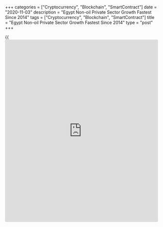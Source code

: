 +++
categories = ["Cryptocurrency", "Blockchain", "SmartContract"]
date = "2020-11-03"
description = "Egypt Non-oil Private Sector Growth Fastest Since 2014"
tags = ["Cryptocurrency", "Blockchain", "SmartContract"]
title = "Egypt Non-oil Private Sector Growth Fastest Since 2014"
type = "post"
+++

{{<iframe id="large-banner" src="https://www.bounty.group/#slide=27.0" width="100%" height="600" scrolling="no" style="border: 0px solid rgb(216, 221, 230); border-radius: 3px;">}}

Egypt's non-oil private sector expanded in October at the strongest pace
since the end of 2014, data from the IHS Markit revealed on Tuesday.

The Purchasing Managers' Index, or PMI, climbed to 51.4 in October from
50.4 in September. Any reading above 50 indicates expansion in the
sector.

Firms increased their capacity due to the loosening of Covid-19
restrictions and the rate of activity growth was the fastest since
August 2014.

New orders rose at a quicker rate in October and to the greatest extend
in over six years and new export [business][1] increased.

Backlogs of work rose for the sixth month in a row in October and
delivery time shortened for the fourth straight month.

Employment declined for the twelfth month in a row in October. Business
confidence worsened as sentiment regarding the coming 12 months of
activity decreased to the weakest since May.

Input prices rose at the fastest pace for thirteen months in October and
selling cost rose at the fastest pace since August last year.

"The relatively strong upturn will encourage businesses, but also
highlights the extent of the gap between current and pre-COVID activity
levels that firms still need to abridge," David Owen, Economist at IHS
Markit, said.

"Growth could accelerate further if restrictions remain loose, although
there are still enduring risks that may slow the recovery," Owen added.

For comments and feedback [contact](https://www.playgroundfx.com/contact/): editorial@rtt[news](https://www.letsplayfx.com/blog/forex-news-website/).com

[Economic News][2]

 **What parts of the world are seeing the best (and worst) economic
performances lately? Click[here][3] to check out our [Econ Scorecard][3]
and find out! See up-to-the-moment [ranking](https://www.playgroundfx.com/blog/crypto-exchange-ranking/)s for the best and worst
performers in [GDP][4], [unemployment rate][5], [inflation][6] and much
more.**

   1. www.rtt[news](https://www.letsplayfx.com/blog/forex-news-website/).com/Content/Business.aspx
   2. www.rtt[news](https://www.letsplayfx.com/blog/forex-news-website/).com/Content/EconomicNews.aspx
   3. www.rtt[news](https://www.letsplayfx.com/blog/forex-news-website/).com/economic-scorecard/world-rank/industrial-production/highest-performance.aspx
   4. www.rtt[news](https://www.letsplayfx.com/blog/forex-news-website/).com/economic-scorecard/world-rank/GDP/highest-performance.aspx
   5. www.rtt[news](https://www.letsplayfx.com/blog/forex-news-website/).com/economic-scorecard/world-rank/unemployment-rate/lowest-performance.aspx
   6. www.rtt[news](https://www.letsplayfx.com/blog/forex-news-website/).com/economic-scorecard/world-rank/CPI/highest-performance.aspx